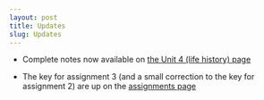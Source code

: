 ```yaml
---
layout: post
title: Updates
slug: Updates
---
```


* Complete notes now available on [the Unit 4 (life history) page](/life_history.html)

* The key for assignment 3 (and a small correction to the key for assignment 2) are up on the [assignments page](/assignments.html)
